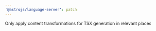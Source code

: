 ```yaml
---
'@astrojs/language-server': patch
---
```


Only apply content transformations for TSX generation in relevant places
